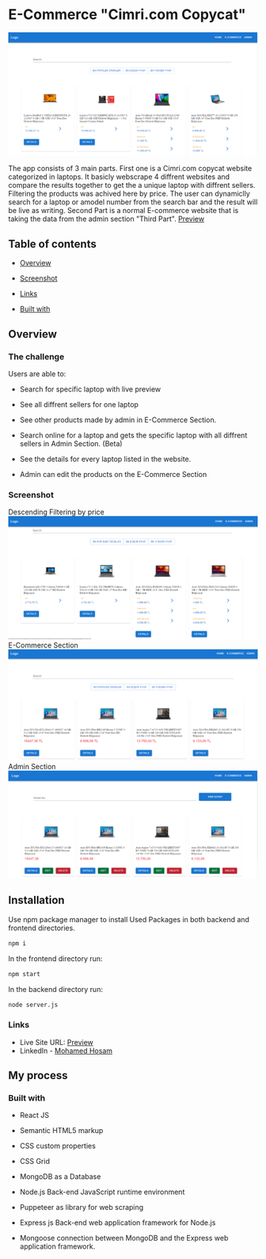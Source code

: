# E-Commerce "Cimri.com Copycat"
![](./Images/home.png)

The app consists of 3 main parts. First one is a Cimri.com copycat website categorized in laptops. It basicly webscrape 4 diffrent websites and compare the results together to get the a unique laptop with diffrent sellers. Filtering the products was achived here by price. The user can dynamiclly search for a laptop or amodel number from the search bar and the result will be live as writing. Second Part is a normal E-commerce website that is taking the data from the admin section "Third Part". [Preview](https://webscrapingcimri.netlify.app/)

## Table of contents

  

-  [Overview](#overview)

-  [Screenshot](#screenshot)

-  [Links](#links)

-  [Built with](#built-with)

## Overview

### The challenge

Users are able to:

  

- Search for specific laptop with live preview

- See all diffrent sellers for one laptop

- See other products made by admin in E-Commerce Section.

- Search online for a laptop and gets the specific laptop with all diffrent sellers in Admin Section. (Beta)

- See the details for every laptop listed in the website.
- Admin can edit the products on the E-Commerce Section



### Screenshot
Descending Filtering by price
![](./Images/fiyat.PNG)
E-Commerce Section
![](./Images/products.PNG)
Admin Section
![](./Images/admin.png)

## Installation

Use npm package manager to install Used Packages in both backend and frontend directories.

```bash
npm i
```

In the frontend directory run:

```bash
npm start
```
In the backend directory run:

```bash
node server.js
```



### Links

- Live Site URL: [Preview](https://webscrapingcimri.netlify.app/)
- LinkedIn - [Mohamed Hosam](https://www.linkedin.com/in/m4hosam/)

## My process

### Built with

- React JS
- Semantic HTML5 markup
- CSS custom properties
- CSS Grid
- MongoDB as a Database
- Node.js Back-end JavaScript runtime environment 
- Puppeteer as library for web scraping
- Express js Back-end web application framework for Node.js

- Mongoose connection between MongoDB and the Express web application framework.





